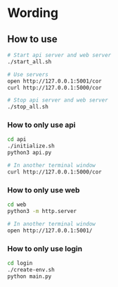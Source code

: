 # Wording

## How to use
```bash
# Start api server and web server
./start_all.sh

# Use servers
open http://127.0.0.1:5001/cor
curl http://127.0.0.1:5000/cor

# Stop api server and web server
./stop_all.sh
```



### How to only use api
```bash
cd api
./initialize.sh
python3 api.py 

# In another terminal window
curl http://127.0.0.1:5000/cor
```

### How to only use web
```bash
cd web
python3 -m http.server

# In another terminal window
open http://127.0.0.1:5001/
```

### How to only use login
```bash
cd login
./create-env.sh
python main.py
```

